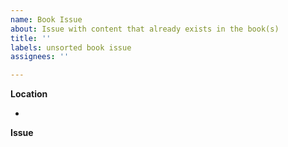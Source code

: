 ```yaml
---
name: Book Issue
about: Issue with content that already exists in the book(s)
title: ''
labels: unsorted book issue
assignees: ''

---
```


**Location**
<!-- Provide the (book)/chapter/section that you are referencing. Page numbers are optional. -->

- 

**Issue**
<!-- Explain the issue/concern/question here. You can add screenshots or quotations as desired. -->
